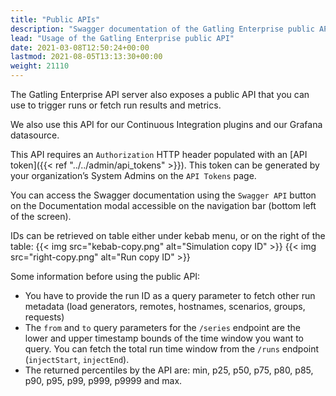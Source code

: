 ```yaml
---
title: "Public APIs"
description: "Swagger documentation of the Gatling Enterprise public API."
lead: "Usage of the Gatling Enterprise public API"
date: 2021-03-08T12:50:24+00:00
lastmod: 2021-08-05T13:13:30+00:00
weight: 21110
---
```


The Gatling Enterprise API server also exposes a public API that you can use to trigger runs or fetch run results and metrics.

We also use this API for our Continuous Integration plugins and our Grafana datasource.

This API requires an `Authorization` HTTP header populated with an [API token]({{< ref "../../admin/api_tokens" >}}).
This token can be generated by your organization’s System Admins on the `API Tokens` page.

You can access the Swagger documentation using the `Swagger API` button on the Documentation modal accessible on the navigation bar (bottom left of the screen).

IDs can be retrieved on table either under kebab menu, or on the right of the table:
{{< img src="kebab-copy.png" alt="Simulation copy ID" >}}
{{< img src="right-copy.png" alt="Run copy ID" >}}

Some information before using the public API:

- You have to provide the run ID as a query parameter to fetch other run metadata (load generators, remotes, hostnames, scenarios, groups, requests)
- The `from` and `to` query parameters for the `/series` endpoint are the lower and upper timestamp bounds of the time window you want to query. You can fetch the total run time window from the `/runs` endpoint (`injectStart`, `injectEnd`).
- The returned percentiles by the API are: min, p25, p50, p75, p80, p85, p90, p95, p99, p999, p9999 and max.
